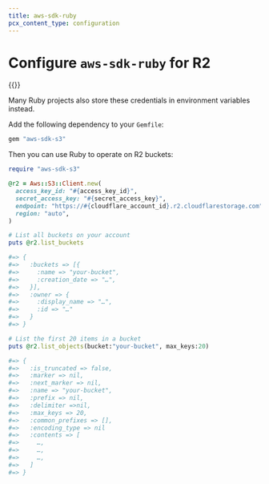 ```yaml
---
title: aws-sdk-ruby
pcx_content_type: configuration
---
```


# Configure `aws-sdk-ruby` for R2

{{<render file="_keys.md">}}<br>

Many Ruby projects also store these credentials in environment variables instead.

Add the following dependency to your `Gemfile`:

```ruby
gem "aws-sdk-s3"
```

Then you can use Ruby to operate on R2 buckets:

```ruby
require "aws-sdk-s3"

@r2 = Aws::S3::Client.new(
  access_key_id: "#{access_key_id}",
  secret_access_key: "#{secret_access_key}",
  endpoint: "https://#{cloudflare_account_id}.r2.cloudflarestorage.com",
  region: "auto",
)

# List all buckets on your account
puts @r2.list_buckets

#=> {
#=>   :buckets => [{
#=>     :name => "your-bucket",
#=>     :creation_date => "…",
#=>   }],
#=>   :owner => {
#=>     :display_name => "…",
#=>     :id => "…"
#=>   }
#=> }

# List the first 20 items in a bucket
puts @r2.list_objects(bucket:"your-bucket", max_keys:20)

#=> {
#=>   :is_truncated => false,
#=>   :marker => nil,
#=>   :next_marker => nil,
#=>   :name => "your-bucket",
#=>   :prefix => nil,
#=>   :delimiter =>nil,
#=>   :max_keys => 20,
#=>   :common_prefixes => [],
#=>   :encoding_type => nil
#=>   :contents => [
#=>     …,
#=>     …,
#=>     …,
#=>   ]
#=> }
```
